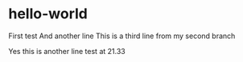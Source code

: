 # hello-world
First test
And another line
This is a third line from my second branch

Yes this is another  line test at 21.33
